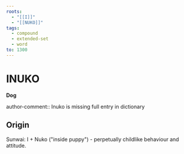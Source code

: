 ```yaml
---
roots:
  - "[[I]]"
  - "[[NUKO]]"
tags:
  - compound
  - extended-set
  - word
to: 1300
---
```


# INUKO

**Dog**

author-comment:: Inuko is missing full entry in dictionary


## Origin

Sunwai: I + Nuko ("inside puppy")  - perpetually childlike behaviour and attitude.